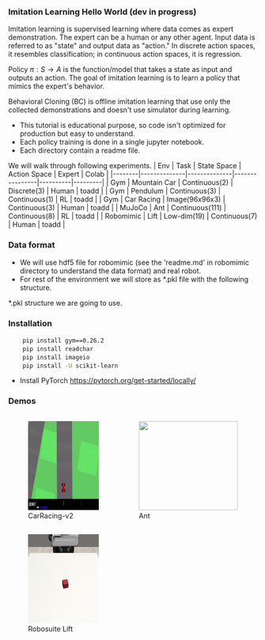 ### Imitation Learning Hello World (dev in progress)

Imitation learning is supervised learning where data comes as expert demonstration. The expert can be a human or any other agent. Input data is referred to as "state" and output data as "action." In discrete action spaces, it resembles classification; in continuous action spaces, it is regression.

Policy $\pi: S \rightarrow A$ is the function/model that takes a state as input and outputs an action. The goal of imitation learning is to learn a policy that mimics the expert's behavior.

Behavioral Cloning (BC) is offline imitation learning that use only the collected demonstrations and doesn't use simulator during learning. 

* This tutorial is educational purpose, so code isn't optimized for production but easy to understand. 
* Each policy training is done in a single jupyter notebook.
* Each directory contain a readme file.


We will walk through following experiments. 
|  Env   |   Task       |  State Space |  Action Space  |  Expert  |  Colab  |
|--------|--------------|--------------|----------------|----------|---------|
| Gym    | Mountain Car | Continuous(2)   | Discrete(3)       | Human    | toadd |
| Gym    | Pendulum     | Continuous(3)   | Continuous(1)     | RL       | toadd |
| Gym    | Car Racing   | Image(96x96x3)   | Continuous(3)     | Human    | toadd  |
| MuJoCo | Ant          | Continuous(111)   | Continuous(8)     | RL       | toadd   |
| Robomimic | Lift      | Low-dim(19)   | Continuous(7)     | Human    | toadd   |


<!-- | MuJoCo | HalfCheetah  | Continuous(17)   | Continuous(6)     | RL       | train   | -->
<!-- | MuJoCo | Humanoid  | Continuous(376)   | Continuous(17)     | RL       | train   | -->
<!-- | Sawyer | Block        | Image,Low-dim   | Continuous     | Human    | train   | -->  

### Data format
* We will use hdf5 file for robomimic (see the 'readme.md' in robomimic directory to understand the data format) and real robot.
* For rest of the environment we will store as *.pkl file with the following structure.

*.pkl structure we are going to use.

### Installation
```bash
    pip install gym==0.26.2
    pip install readchar
    pip install imageio
    pip install -U scikit-learn
```
* Install PyTorch https://pytorch.org/get-started/locally/

### Demos

<div style="display: grid; grid-template-columns: repeat(2, 1fr); gap: 1px;">
    <figure>
        <img src="media/carracing.gif" width="200" height="180"  >
        <figcaption>CarRacing-v2</figcaption>
    </figure>
    <figure>
        <img src="media/ant.gif" width="200" height="180" />
        <figcaption>Ant</figcaption>
    </figure>
    <figure>
        <img src="media/lift.gif" width="200" height="180" /> 
        <figcaption>Robosuite Lift</figcaption>
    </figure>
</div>


